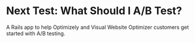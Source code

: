 Next Test: What Should I A/B Test?
=========

A Rails app to help Optimizely and Visual Website Optimizer customers get started with A/B testing.